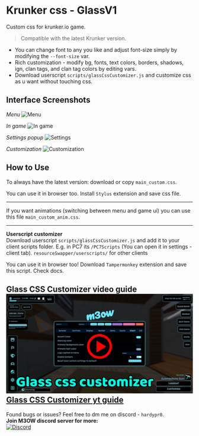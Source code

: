# Krunker css - GlassV1
Custom css for krunker.io game.

> Compatible with the latest Krunker version.

- You can change font to any you like and adjust font-size simply by modifying the `--font-size` var.
- Rich customization - modify bg, fonts, text colors, borders, shadows, ign, clan tags, and clan tag colors by editing vars.
- Download userscript `scripts/glassCssCustomizer.js` and customize css as u want without touching css.

## Interface Screenshots
*Menu*
![Menu](https://github.com/deusVult69/krunker-glass-css/blob/main/screenshots/glass-menu.jpg?raw=true "Menu")

*In game*
![In game](https://github.com/deusVult69/krunker-glass-css/blob/main/screenshots/glass-game.jpg?raw=true "In game ui")

*Settings popup*
![Settings](https://github.com/deusVult69/krunker-glass-css/blob/main/screenshots/glass-settings.jpg?raw=true "Settings")

*Customization*
![Customization](https://github.com/deusVult69/krunker-glass-css/blob/main/screenshots/glass-custom.jpg?raw=true "customization screen")

## How to Use
To always have the latest version: download or copy `main_custom.css`.  

You can use it in browser too. Install `Stylus` extension and save css file.

---
If you want animations (switching between menu and game ui) you can use this file `main_custom_anim.css`.  

---

**Userscript customizer**  
Download userscript `scripts/glassCssCustomizer.js` and add it to your client scripts folder. E.g. in PC7 its `/PC7Scripts` (You can open it in settings - client tab). `resourceSwapper/userscripts/` for other clients

You can use it in browser too! Download `Tampermonkey` extension and save this script. Check docs.

**Glass CSS Customizer video guide**
[![css customizer](https://github.com/deusVult69/krunker-glass-css/blob/main/screenshots/customizer-preview.png?raw=true)](https://youtu.be/-7I2oifU1UI "customizer userscript preview")
[Glass CSS Customizer yt guide](https://youtu.be/-7I2oifU1UI)
---
Found bugs or issues? Feel free to dm me on discord - `hardypr0`.  
**Join M3OW discord server for more:**  
[![Discord](https://img.shields.io/badge/m3ow_Discord-7289DA?style=for-the-badge&logo=discord)](https://discord.gg/WMS4NBsy4G)
